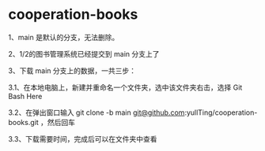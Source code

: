# cooperation-books
1、main 是默认的分支，无法删除。

2、1/2的图书管理系统已经提交到 main 分支上了

3、下载 main 分支上的数据，一共三步：

3.1、在本地电脑上，新建并重命名一个文件夹，选中该文件夹右击，选择 Git Bash Here 

3.2、在弹出窗口输入 git clone -b main git@github.com:yullTing/cooperation-books.git ，然后回车

3.3、下载需要时间，完成后可以在文件夹中查看
